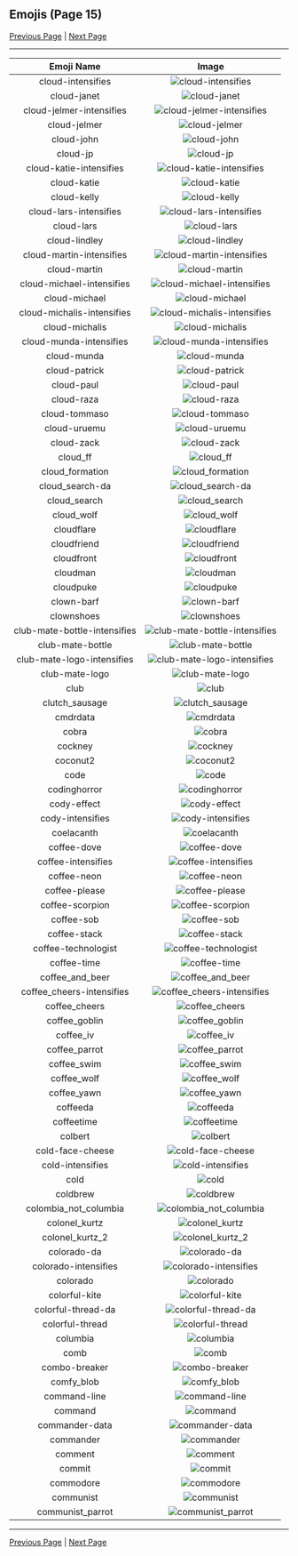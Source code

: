 
  ## Emojis (Page 15)

  [Previous Page](/docs/hashicorp/page-c-0014.md)
   | [Next Page](/docs/hashicorp/page-c-0016.md)

  <hr />

  |Emoji Name|Image|
  | :-: | :-: |
  |cloud-intensifies| ![cloud-intensifies](/emojis/hashicorp/cloud-intensifies.gif)|
  |cloud-janet| ![cloud-janet](/emojis/hashicorp/cloud-janet.jpg)|
  |cloud-jelmer-intensifies| ![cloud-jelmer-intensifies](/emojis/hashicorp/cloud-jelmer-intensifies.gif)|
  |cloud-jelmer| ![cloud-jelmer](/emojis/hashicorp/cloud-jelmer.png)|
  |cloud-john| ![cloud-john](/emojis/hashicorp/cloud-john.jpg)|
  |cloud-jp| ![cloud-jp](/emojis/hashicorp/cloud-jp.png)|
  |cloud-katie-intensifies| ![cloud-katie-intensifies](/emojis/hashicorp/cloud-katie-intensifies.gif)|
  |cloud-katie| ![cloud-katie](/emojis/hashicorp/cloud-katie.png)|
  |cloud-kelly| ![cloud-kelly](/emojis/hashicorp/cloud-kelly.jpg)|
  |cloud-lars-intensifies| ![cloud-lars-intensifies](/emojis/hashicorp/cloud-lars-intensifies.gif)|
  |cloud-lars| ![cloud-lars](/emojis/hashicorp/cloud-lars.jpg)|
  |cloud-lindley| ![cloud-lindley](/emojis/hashicorp/cloud-lindley.jpg)|
  |cloud-martin-intensifies| ![cloud-martin-intensifies](/emojis/hashicorp/cloud-martin-intensifies.gif)|
  |cloud-martin| ![cloud-martin](/emojis/hashicorp/cloud-martin.png)|
  |cloud-michael-intensifies| ![cloud-michael-intensifies](/emojis/hashicorp/cloud-michael-intensifies.gif)|
  |cloud-michael| ![cloud-michael](/emojis/hashicorp/cloud-michael.jpg)|
  |cloud-michalis-intensifies| ![cloud-michalis-intensifies](/emojis/hashicorp/cloud-michalis-intensifies.gif)|
  |cloud-michalis| ![cloud-michalis](/emojis/hashicorp/cloud-michalis.png)|
  |cloud-munda-intensifies| ![cloud-munda-intensifies](/emojis/hashicorp/cloud-munda-intensifies.gif)|
  |cloud-munda| ![cloud-munda](/emojis/hashicorp/cloud-munda.jpg)|
  |cloud-patrick| ![cloud-patrick](/emojis/hashicorp/cloud-patrick.png)|
  |cloud-paul| ![cloud-paul](/emojis/hashicorp/cloud-paul.png)|
  |cloud-raza| ![cloud-raza](/emojis/hashicorp/cloud-raza.png)|
  |cloud-tommaso| ![cloud-tommaso](/emojis/hashicorp/cloud-tommaso.png)|
  |cloud-uruemu| ![cloud-uruemu](/emojis/hashicorp/cloud-uruemu.jpg)|
  |cloud-zack| ![cloud-zack](/emojis/hashicorp/cloud-zack.png)|
  |cloud_ff| ![cloud_ff](/emojis/hashicorp/cloud_ff.gif)|
  |cloud_formation| ![cloud_formation](/emojis/hashicorp/cloud_formation.png)|
  |cloud_search-da| ![cloud_search-da](/emojis/hashicorp/cloud_search-da.png)|
  |cloud_search| ![cloud_search](/emojis/hashicorp/cloud_search.png)|
  |cloud_wolf| ![cloud_wolf](/emojis/hashicorp/cloud_wolf.png)|
  |cloudflare| ![cloudflare](/emojis/hashicorp/cloudflare.png)|
  |cloudfriend| ![cloudfriend](/emojis/hashicorp/cloudfriend.png)|
  |cloudfront| ![cloudfront](/emojis/hashicorp/cloudfront.png)|
  |cloudman| ![cloudman](/emojis/hashicorp/cloudman.png)|
  |cloudpuke| ![cloudpuke](/emojis/hashicorp/cloudpuke.png)|
  |clown-barf| ![clown-barf](/emojis/hashicorp/clown-barf.png)|
  |clownshoes| ![clownshoes](/emojis/hashicorp/clownshoes.jpg)|
  |club-mate-bottle-intensifies| ![club-mate-bottle-intensifies](/emojis/hashicorp/club-mate-bottle-intensifies.gif)|
  |club-mate-bottle| ![club-mate-bottle](/emojis/hashicorp/club-mate-bottle.png)|
  |club-mate-logo-intensifies| ![club-mate-logo-intensifies](/emojis/hashicorp/club-mate-logo-intensifies.gif)|
  |club-mate-logo| ![club-mate-logo](/emojis/hashicorp/club-mate-logo.png)|
  |club| ![club](/emojis/hashicorp/club.png)|
  |clutch_sausage| ![clutch_sausage](/emojis/hashicorp/clutch_sausage.png)|
  |cmdrdata| ![cmdrdata](/emojis/hashicorp/cmdrdata.png)|
  |cobra| ![cobra](/emojis/hashicorp/cobra.png)|
  |cockney| ![cockney](/emojis/hashicorp/cockney.png)|
  |coconut2| ![coconut2](/emojis/hashicorp/coconut2.png)|
  |code| ![code](/emojis/hashicorp/code.png)|
  |codinghorror| ![codinghorror](/emojis/hashicorp/codinghorror.png)|
  |cody-effect| ![cody-effect](/emojis/hashicorp/cody-effect.jpg)|
  |cody-intensifies| ![cody-intensifies](/emojis/hashicorp/cody-intensifies.gif)|
  |coelacanth| ![coelacanth](/emojis/hashicorp/coelacanth.png)|
  |coffee-dove| ![coffee-dove](/emojis/hashicorp/coffee-dove.png)|
  |coffee-intensifies| ![coffee-intensifies](/emojis/hashicorp/coffee-intensifies.gif)|
  |coffee-neon| ![coffee-neon](/emojis/hashicorp/coffee-neon.png)|
  |coffee-please| ![coffee-please](/emojis/hashicorp/coffee-please.png)|
  |coffee-scorpion| ![coffee-scorpion](/emojis/hashicorp/coffee-scorpion.png)|
  |coffee-sob| ![coffee-sob](/emojis/hashicorp/coffee-sob.png)|
  |coffee-stack| ![coffee-stack](/emojis/hashicorp/coffee-stack.png)|
  |coffee-technologist| ![coffee-technologist](/emojis/hashicorp/coffee-technologist.png)|
  |coffee-time| ![coffee-time](/emojis/hashicorp/coffee-time.gif)|
  |coffee_and_beer| ![coffee_and_beer](/emojis/hashicorp/coffee_and_beer.png)|
  |coffee_cheers-intensifies| ![coffee_cheers-intensifies](/emojis/hashicorp/coffee_cheers-intensifies.gif)|
  |coffee_cheers| ![coffee_cheers](/emojis/hashicorp/coffee_cheers.png)|
  |coffee_goblin| ![coffee_goblin](/emojis/hashicorp/coffee_goblin.jpg)|
  |coffee_iv| ![coffee_iv](/emojis/hashicorp/coffee_iv.jpg)|
  |coffee_parrot| ![coffee_parrot](/emojis/hashicorp/coffee_parrot.gif)|
  |coffee_swim| ![coffee_swim](/emojis/hashicorp/coffee_swim.gif)|
  |coffee_wolf| ![coffee_wolf](/emojis/hashicorp/coffee_wolf.png)|
  |coffee_yawn| ![coffee_yawn](/emojis/hashicorp/coffee_yawn.png)|
  |coffeeda| ![coffeeda](/emojis/hashicorp/coffeeda.png)|
  |coffeetime| ![coffeetime](/emojis/hashicorp/coffeetime.png)|
  |colbert| ![colbert](/emojis/hashicorp/colbert.gif)|
  |cold-face-cheese| ![cold-face-cheese](/emojis/hashicorp/cold-face-cheese.png)|
  |cold-intensifies| ![cold-intensifies](/emojis/hashicorp/cold-intensifies.gif)|
  |cold| ![cold](/emojis/hashicorp/cold.gif)|
  |coldbrew| ![coldbrew](/emojis/hashicorp/coldbrew.png)|
  |colombia_not_columbia| ![colombia_not_columbia](/emojis/hashicorp/colombia_not_columbia.png)|
  |colonel_kurtz| ![colonel_kurtz](/emojis/hashicorp/colonel_kurtz.png)|
  |colonel_kurtz_2| ![colonel_kurtz_2](/emojis/hashicorp/colonel_kurtz_2.png)|
  |colorado-da| ![colorado-da](/emojis/hashicorp/colorado-da.png)|
  |colorado-intensifies| ![colorado-intensifies](/emojis/hashicorp/colorado-intensifies.gif)|
  |colorado| ![colorado](/emojis/hashicorp/colorado.png)|
  |colorful-kite| ![colorful-kite](/emojis/hashicorp/colorful-kite.png)|
  |colorful-thread-da| ![colorful-thread-da](/emojis/hashicorp/colorful-thread-da.png)|
  |colorful-thread| ![colorful-thread](/emojis/hashicorp/colorful-thread.png)|
  |columbia| ![columbia](/emojis/hashicorp/columbia.png)|
  |comb| ![comb](/emojis/hashicorp/comb.png)|
  |combo-breaker| ![combo-breaker](/emojis/hashicorp/combo-breaker.png)|
  |comfy_blob| ![comfy_blob](/emojis/hashicorp/comfy_blob.png)|
  |command-line| ![command-line](/emojis/hashicorp/command-line.gif)|
  |command| ![command](/emojis/hashicorp/command.png)|
  |commander-data| ![commander-data](/emojis/hashicorp/commander-data.jpg)|
  |commander| ![commander](/emojis/hashicorp/commander.gif)|
  |comment| ![comment](/emojis/hashicorp/comment.png)|
  |commit| ![commit](/emojis/hashicorp/commit.png)|
  |commodore| ![commodore](/emojis/hashicorp/commodore.png)|
  |communist| ![communist](/emojis/hashicorp/communist.png)|
  |communist_parrot| ![communist_parrot](/emojis/hashicorp/communist_parrot.gif)|

  <hr/>
  
  [Previous Page](/docs/hashicorp/page-c-0014.md)
   | [Next Page](/docs/hashicorp/page-c-0016.md)